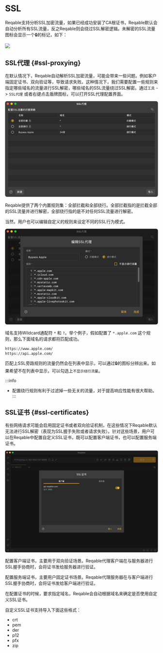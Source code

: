 # SSL

Reqable支持分析SSL加密流量，如果已经成功安装了CA根证书，Reqable默认会自动分析所有SSL流量，反之Reqable则会绕过SSL解密逻辑。未解密的SSL流量图标会显示一个🔒的标记，如下：

![](arts/ssl_01.png)

## SSL代理 {#ssl-proxying}

在默认情况下，Reqable自动解析SSL加密流量，可能会带来一些问题。例如客户端固定证书、双向验证等，导致请求失败。这种情况下，我们需要配置一些规则来指定哪些域名的流量进行SSL解密，哪些域名的SSL流量绕过SSL解密。通过`工具` -> `SSL代理` 或者右键点击盾牌图标，可以打开SSL代理配置界面。

![](arts/ssl_02.png)

Reqable提供了两个内置规则集：全部拦截和全部绕行。全部拦截指的是拦截全部的SSL流量并进行解密，全部绕行指的是不对任何SSL流量进行解密。

当然，用户也可以编辑自定义的规则来设定不同的SSL行为模式。

![](arts/ssl_03.png)

域名支持Wildcard通配符 `*` 和 `?`。举个例子，假如配置了 `*.apple.com` 这个规则，那么下面域名的请求都将匹配成功。
```
https://www.apple.com/
https://api.apple.com/
```

匹配上SSL旁路规则的流量仍然会在列表中显示，可以通过🔒的图标分辨出来。如果希望不在列表中显示，可以勾选上`不显示绕行流量`。

:::info
- 配置绕行规则有利于过滤掉一些无关的流量，对于提高响应性能有很大帮助。
:::

## SSL证书 {#ssl-certificates}

有些网络请求可能会启用固定证书或者双向验证机制，在这些情况下Reqable默认无法进行SSL解密（表现为SSL握手失败或者请求失败）。针对这些场景，用户可以在Reqable中配置自定义SSL证书，既可以配置客户端证书，也可以配置服务端证书。

![](arts/ssl_04.png)

配置客户端证书，主要用于双向验证场景。Reqable代理客户端在与服务器进行SSL握手协商时，会将证书发给服务器进行验证。

配置服务端证书，主要用户固定证书场景。Reqable代理服务器在与客户端进行SSL握手协商时，会将证书发给客户端进行验证。

在配置证书的时候，要求指定域名，Reqable会自动根据域名来确定是否使用自定义SSL证书。

自定义SSL证书支持导入下面这些格式：
- crt
- pem
- der
- p12
- pfx
- zip
